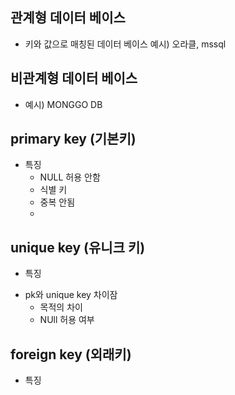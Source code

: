 ## 관계형 데이터 베이스
- 키와 값으로 매칭된 데이터 베이스 예시) 오라클, mssql

## 비관계형 데이터 베이스
- 예시) MONGGO DB



## primary key (기본키)
- 특징
  - NULL 허용 안함
  - 식별 키
  - 중복 안됨
  - 


## unique key (유니크 키)
- 특징

* pk와 unique key 차이잠
  - 목적의 차이
  - NUll 허용 여부 


## foreign key (외래키)
- 특징


